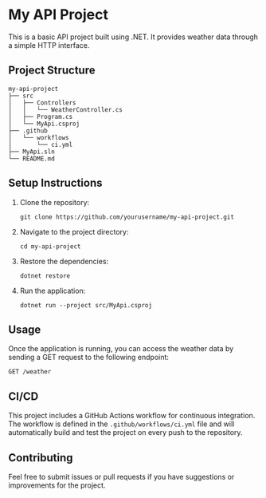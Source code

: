 # My API Project

This is a basic API project built using .NET. It provides weather data through a simple HTTP interface.

## Project Structure

```
my-api-project
├── src
│   ├── Controllers
│   │   └── WeatherController.cs
│   ├── Program.cs
│   └── MyApi.csproj
├── .github
│   └── workflows
│       └── ci.yml
├── MyApi.sln
└── README.md
```

## Setup Instructions

1. Clone the repository:
   ```
   git clone https://github.com/yourusername/my-api-project.git
   ```

2. Navigate to the project directory:
   ```
   cd my-api-project
   ```

3. Restore the dependencies:
   ```
   dotnet restore
   ```

4. Run the application:
   ```
   dotnet run --project src/MyApi.csproj
   ```

## Usage

Once the application is running, you can access the weather data by sending a GET request to the following endpoint:

```
GET /weather
```

## CI/CD

This project includes a GitHub Actions workflow for continuous integration. The workflow is defined in the `.github/workflows/ci.yml` file and will automatically build and test the project on every push to the repository.

## Contributing

Feel free to submit issues or pull requests if you have suggestions or improvements for the project.